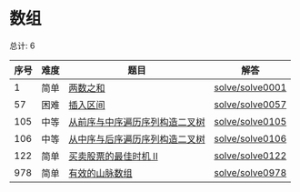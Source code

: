 # 数组

<!--- table -->

总计: 6

| 序号 | 难度 | 题目                                                                                                                           | 解答                                  |
| ---- | ---- | ------------------------------------------------------------------------------------------------------------------------------ | ------------------------------------- |
| 1    | 简单 | [两数之和](https://leetcode-cn.com/problems/two-sum)                                                                           | [solve/solve0001](../solve/solve0001) |
| 57   | 困难 | [插入区间](https://leetcode-cn.com/problems/insert-interval/)                                                                  | [solve/solve0057](../solve/solve0057) |
| 105  | 中等 | [从前序与中序遍历序列构造二叉树](https://leetcode-cn.com/problems/construct-binary-tree-from-preorder-and-inorder-traversal/)  | [solve/solve0105](../solve/solve0105) |
| 106  | 中等 | [从中序与后序遍历序列构造二叉树](https://leetcode-cn.com/problems/construct-binary-tree-from-inorder-and-postorder-traversal/) | [solve/solve0106](../solve/solve0106) |
| 122  | 简单 | [买卖股票的最佳时机 II](https://leetcode-cn.com/problems/best-time-to-buy-and-sell-stock-ii/)                                  | [solve/solve0122](../solve/solve0122) |
| 978  | 简单 | [有效的山脉数组](https://leetcode-cn.com/problems/valid-mountain-array/)                                                       | [solve/solve0978](../solve/solve0978) |
